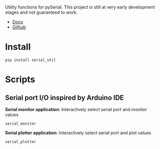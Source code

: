 Utility functions for pySerial. This project is still at very early development stages and not guaranteed to work.
- [Docs](https://serial-util.readthedocs.io)
- [Github](https://github.com/t-sasatani/serial-util)

# Install
```shell
pip install serial_util
```

# Scripts

## Serial port I/O inspired by Arduino IDE
**Serial monitor application**: Interactively select serial port and monitor values
```shell
serial_monitor
```

**Serial plotter application**: Interactively select serial port and plot values
```shell
serial_plotter
```